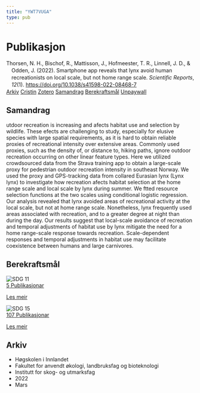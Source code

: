 ```yaml
---
title: "YWT7VUGA"
type: pub
---
```

<h1>Publikasjon</h1>
<article id="csl-bib-container-YWT7VUGA" class="csl-bib-container">
  <div class="csl-bib-body" style="line-height: 1.35; padding-left: 1em; text-indent:-1em;">
  <div class="csl-entry">Thorsen, N. H., Bischof, R., Mattisson, J., Hofmeester, T. R., Linnell, J. D., &amp; Odden, J. (2022). Smartphone app reveals that lynx avoid human recreationists on local scale, but not home range scale. <i>Scientific Reports</i>, <i>12</i>(1). <a href="https://doi.org/10.1038/s41598-022-08468-7">https://doi.org/10.1038/s41598-022-08468-7</a></div>
</div>
  <div class="csl-bib-buttons">
    <a href="#taxonomy-article-YWT7VUGA" class="csl-bib-button">Arkiv</a>
    <a href="https://app.cristin.no/results/show.jsf?id=2011659" alt="Cristin URL" class="csl-bib-button">Cristin</a>
    <a href="http://zotero.org/groups/5402882/items/YWT7VUGA" alt="Zotero URL" class="csl-bib-button">Zotero</a>
    <a href="#abstract-article-YWT7VUGA" class="csl-bib-button">Samandrag</a>
    <a href="#sdg-article-YWT7VUGA" class="csl-bib-button">Berekraftsmål</a>
    <a href="https://www.nature.com/articles/s41598-022-08468-7.pdf" class="csl-bib-button">Unpaywall</a>
  </div>
  <div id="csl-bib-meta-container-YWT7VUGA"></div>
</article>
<div id="csl-bib-meta-YWT7VUGA" class="csl-bib-meta">
  <article id="abstract-article-YWT7VUGA" class="abstract-article">
    <h1>Samandrag</h1>
    utdoor recreation is increasing and afects habitat use and selection by wildlife. These efects are challenging to study, especially for elusive species with large spatial requirements, as it is hard to obtain reliable proxies of recreational intensity over extensive areas. Commonly used proxies, such as the density of, or distance to, hiking paths, ignore outdoor recreation occurring on other linear feature types. Here we utilized crowdsourced data from the Strava training app to obtain a large-scale proxy for pedestrian outdoor recreation intensity in southeast Norway. We used the proxy and GPS-tracking data from collared Eurasian lynx (Lynx lynx) to investigate how recreation afects habitat selection at the home range scale and local scale by lynx during summer. We ftted resource selection functions at the two scales using conditional logistic regression. Our analysis revealed that lynx avoided areas of recreational activity at the local scale, but not at home range scale. Nonetheless, lynx frequently used areas associated with recreation, and to a greater degree at night than during the day. Our results suggest that local-scale avoidance of recreation and temporal adjustments of habitat use by lynx mitigate the need for a home range-scale response towards recreation. Scale-dependent responses and temporal adjustments in habitat use may facilitate coexistence between humans and large carnivores.
  </article>
  <article id="sdg-article-YWT7VUGA" class="sdg-article">
    <h1>Berekraftsmål</h1>
    <div class="sdg-container"><div id="sdg11" class="sdg"> <img src="{{< params subfolder >}}images/sdg/sdg11_no.png" class="image" alt="SDG 11"> <div class="sdg-overlay"> <a href="{{< params subfolder >}}no/archive/?sdg=11#archive" class="sdg-publication-count"><span>5</span> Publikasjonar</a> <p><a href="NA" class="sdg-read-more">Les meir</a></p> </div> </div> <div id="sdg15" class="sdg"> <img src="{{< params subfolder >}}images/sdg/sdg15_no.png" class="image" alt="SDG 15"> <div class="sdg-overlay"> <a href="{{< params subfolder >}}no/archive/?sdg=15#archive" class="sdg-publication-count"><span>107</span> Publikasjonar</a> <p><a href="NA" class="sdg-read-more">Les meir</a></p> </div> </div></div>
  </article>
  <article id="taxonomy-article-YWT7VUGA" class="taxonomy-article">
    <h1>Arkiv</h1>
    <ul>
      <li>Høgskolen i Innlandet</li>
      <li>Fakultet for anvendt økologi, landbruksfag og bioteknologi</li>
      <li>Institutt for skog- og utmarksfag</li>
      <li>2022</li>
      <li>Mars</li>
    </ul>
  </article>
</div>
